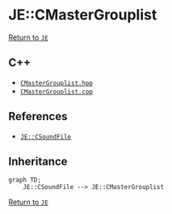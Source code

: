 # JE::CMasterGrouplist

[Return to `JE`](/docs/je.md)

## C++

- [`CMasterGrouplist.hpp`](/src/je/CMasterGrouplist.hpp)
- [`CMasterGrouplist.cpp`](/src/je/CMasterGrouplist.cpp)

## References

- [`JE::CSoundFile`](/docs/je/CSoundFile.md)

## Inheritance

```mermaid
graph TD;
    JE::CSoundFile --> JE::CMasterGrouplist
```

[Return to `JE`](/docs/je.md)